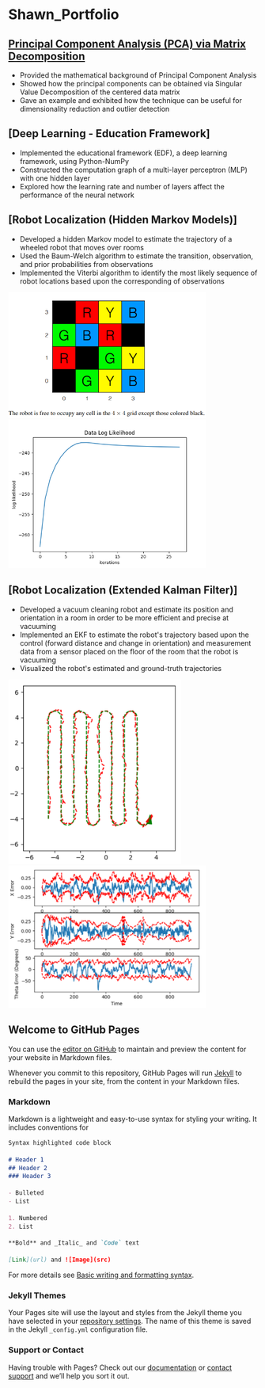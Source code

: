 # Shawn_Portfolio

## [Principal Component Analysis (PCA) via Matrix Decomposition](https://github.com/longxiangdai/Shawn-Portfolio/blob/main/PCA%20via%20Matrix%20Decomposition/Principal%20Component%20Analysis%20(PCA)%20via%20Matrix%20Decomposition.ipynb)
- Provided the mathematical background of Principal Component Analysis
- Showed how the principal components can be obtained via Singular Value Decomposition of the centered data matrix
- Gave an example and exhibited how the technique can be useful for dimensionality reduction and outlier detection

## [Deep Learning - Education Framework]
- Implemented the educational framework (EDF), a deep learning framework, using Python-NumPy
- Constructed the computation graph of a multi-layer perceptron (MLP) with one hidden layer
- Explored how the learning rate and number of layers affect the performance of the neural network

## [Robot Localization (Hidden Markov Models)]
- Developed a hidden Markov model to estimate the trajectory of a wheeled robot that moves over rooms
- Used the Baum-Welch algorithm to estimate the transition, observation, and prior probabilities from observations
- Implemented the Viterbi algorithm to identify the most likely sequence of robot locations based upon the corresponding of observations

<img src="https://github.com/longxiangdai/Shawn-Portfolio/blob/main/Images/HMM%20robot%20localization.PNG" width="400"/> <img src="https://github.com/longxiangdai/Shawn-Portfolio/blob/main/Images/HMM%20robot%20localization%20Data%20Log%20Likelihood.png" width="400"/>

## [Robot Localization (Extended Kalman Filter)]
- Developed a vacuum cleaning robot and estimate its position and orientation in a room in order to be more efficient and precise at vacuuming
- Implemented an EKF to estimate the robot's trajectory based upon the control (forward distance and change in orientation) and measurement data from a sensor placed on the floor of the room that the robot is vacuuming
- Visualized the robot's estimated and ground-truth trajectories

<img src="https://github.com/longxiangdai/Shawn-Portfolio/blob/main/Images/EKF%20robot%20localization.PNG" width="350"/> <img src="https://github.com/longxiangdai/Shawn-Portfolio/blob/main/Images/EKF%20robot%20localization%20error.PNG" width="400"/>

## Welcome to GitHub Pages

You can use the [editor on GitHub](https://github.com/longxiangdai/Shawn-Portfolio/edit/gh-pages/index.md) to maintain and preview the content for your website in Markdown files.

Whenever you commit to this repository, GitHub Pages will run [Jekyll](https://jekyllrb.com/) to rebuild the pages in your site, from the content in your Markdown files.

### Markdown

Markdown is a lightweight and easy-to-use syntax for styling your writing. It includes conventions for

```markdown
Syntax highlighted code block

# Header 1
## Header 2
### Header 3

- Bulleted
- List

1. Numbered
2. List

**Bold** and _Italic_ and `Code` text

[Link](url) and ![Image](src)
```

For more details see [Basic writing and formatting syntax](https://docs.github.com/en/github/writing-on-github/getting-started-with-writing-and-formatting-on-github/basic-writing-and-formatting-syntax).

### Jekyll Themes

Your Pages site will use the layout and styles from the Jekyll theme you have selected in your [repository settings](https://github.com/longxiangdai/Shawn-Portfolio/settings/pages). The name of this theme is saved in the Jekyll `_config.yml` configuration file.

### Support or Contact

Having trouble with Pages? Check out our [documentation](https://docs.github.com/categories/github-pages-basics/) or [contact support](https://support.github.com/contact) and we’ll help you sort it out.
